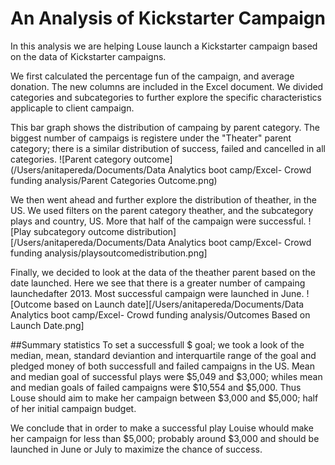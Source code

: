 # An Analysis of Kickstarter Campaign

In this analysis we are helping Louse launch a Kickstarter campaign based on the data of Kickstarter campaigns.

We first calculated the percentage fun of the campaign, and average donation. The new columns are included in the Excel document. We divided categories and subcategories to further explore the specific characteristics applicaple to client campaign. 

This bar graph shows the distribution of campaing by parent category. The biggest number of campaigs is registere under the "Theater" parent category; there is a similar distribution of success, failed and cancelled in all categories.
![Parent category outcome](/Users/anitapereda/Documents/Data Analytics boot camp/Excel- Crowd funding analysis/Parent Categories Outcome.png)

We then went ahead and further explore the distribution of theather, in the US. We used filters on the parent category theather, and the subcategory plays and country, US. More that half of the campaign were successful. 
![Play subcategory outcome distribution][/Users/anitapereda/Documents/Data Analytics boot camp/Excel- Crowd funding analysis/playsoutcomedistribution.png]

Finally, we decided to look at the data of the theather parent based on the date launched. Here we see that there is a greater number of campaing launchedafter 2013. Most successful campaign were launched in June.
![Outcome based on Launch date][/Users/anitapereda/Documents/Data Analytics boot camp/Excel- Crowd funding analysis/Outcomes Based on Launch Date.png]

##Summary statistics
To set a successfull $ goal; we took a look of the median, mean, standard deviantion and interquartile range of the goal and pledged money of both successfull and failed campaigns in the US. Mean and median goal of successful plays were $5,049 and $3,000; whiles mean and median goals of failed campaigns were $10,554 and $5,000. Thus Louse should aim to make her campaign between $3,000 and $5,000; half of her initial campaign budget.

We conclude that in order to make a successful play Louise whould make her campaign for less than $5,000; probably around $3,000 and should be launched in June or July to maximize the chance of success.

